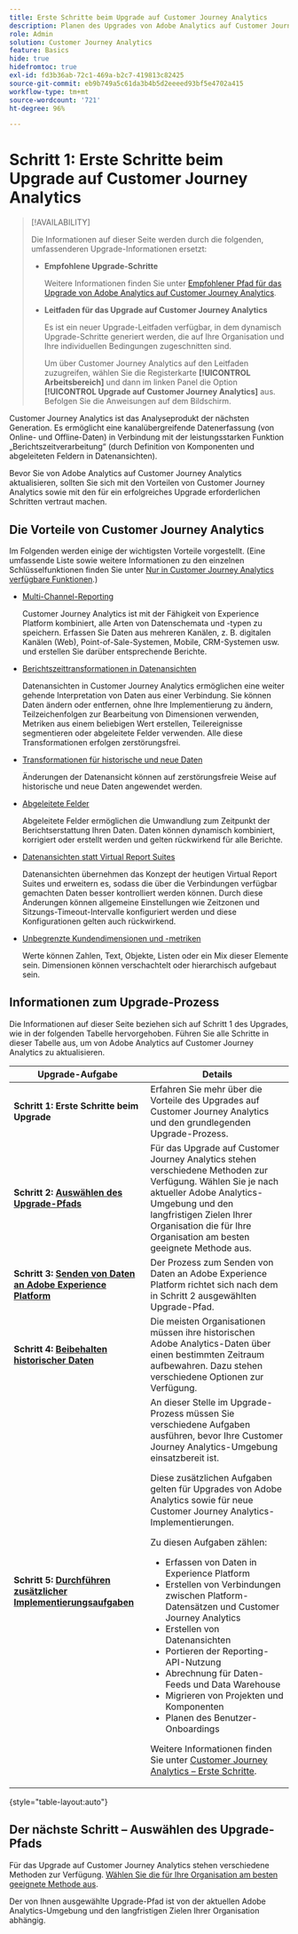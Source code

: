 ```yaml
---
title: Erste Schritte beim Upgrade auf Customer Journey Analytics
description: Planen des Upgrades von Adobe Analytics auf Customer Journey Analytics
role: Admin
solution: Customer Journey Analytics
feature: Basics
hide: true
hidefromtoc: true
exl-id: fd3b36ab-72c1-469a-b2c7-419813c82425
source-git-commit: eb9b749a5c61da3b4b5d2eeeed93bf5e4702a415
workflow-type: tm+mt
source-wordcount: '721'
ht-degree: 96%

---
```


# Schritt 1: Erste Schritte beim Upgrade auf Customer Journey Analytics

>[!AVAILABILITY]
>
>Die Informationen auf dieser Seite werden durch die folgenden, umfassenderen Upgrade-Informationen ersetzt: <ul><li>**Empfohlene Upgrade-Schritte**<p>Weitere Informationen finden Sie unter [Empfohlener Pfad für das Upgrade von Adobe Analytics auf Customer Journey Analytics](/help/getting-started/cja-upgrade/cja-upgrade-recommendations.md).</p></li><li>**Leitfaden für das Upgrade auf Customer Journey Analytics**<p>Es ist ein neuer Upgrade-Leitfaden verfügbar, in dem dynamisch Upgrade-Schritte generiert werden, die auf Ihre Organisation und Ihre individuellen Bedingungen zugeschnitten sind.</p><p>Um über Customer Journey Analytics auf den Leitfaden zuzugreifen, wählen Sie die Registerkarte **[!UICONTROL Arbeitsbereich]** und dann im linken Panel die Option **[!UICONTROL Upgrade auf Customer Journey Analytics]** aus. Befolgen Sie die Anweisungen auf dem Bildschirm.</p></li></ul>

Customer Journey Analytics ist das Analyseprodukt der nächsten Generation. Es ermöglicht eine kanalübergreifende Datenerfassung (von Online- und Offline-Daten) in Verbindung mit der leistungsstarken Funktion „Berichtszeitverarbeitung“ (durch Definition von Komponenten und abgeleiteten Feldern in Datenansichten).

Bevor Sie von Adobe Analytics auf Customer Journey Analytics aktualisieren, sollten Sie sich mit den Vorteilen von Customer Journey Analytics sowie mit den für ein erfolgreiches Upgrade erforderlichen Schritten vertraut machen.

## Die Vorteile von Customer Journey Analytics

Im Folgenden werden einige der wichtigsten Vorteile vorgestellt. (Eine umfassende Liste sowie weitere Informationen zu den einzelnen Schlüsselfunktionen finden Sie unter [Nur in Customer Journey Analytics verfügbare Funktionen](/help/getting-started/aa-vs-cja/cja-aa.md#adobe-customer-journey-analytics-features-not-available-in-adobe-analytics).)

* [Multi-Channel-Reporting](/help/getting-started/aa-to-cja-user.md#changes-to-data-architecture)

  Customer Journey Analytics ist mit der Fähigkeit von Experience Platform kombiniert, alle Arten von Datenschemata und -typen zu speichern. Erfassen Sie Daten aus mehreren Kanälen, z. B. digitalen Kanälen (Web), Point-of-Sale-Systemen, Mobile, CRM-Systemen usw. und erstellen Sie darüber entsprechende Berichte.

* [Berichtszeittransformationen in Datenansichten](/help/getting-started/aa-vs-cja/vrs-dataview-sandbox-adc.md#customer-journey-analytics-data-views)

  Datenansichten in Customer Journey Analytics ermöglichen eine weiter gehende Interpretation von Daten aus einer Verbindung. Sie können Daten ändern oder entfernen, ohne Ihre Implementierung zu ändern, Teilzeichenfolgen zur Bearbeitung von Dimensionen verwenden, Metriken aus einem beliebigen Wert erstellen, Teilereignisse segmentieren oder abgeleitete Felder verwenden. Alle diese Transformationen erfolgen zerstörungsfrei. 

* [Transformationen für historische und neue Daten](/help/getting-started/aa-vs-cja/vrs-dataview-sandbox-adc.md)

  Änderungen der Datenansicht können auf zerstörungsfreie Weise auf historische und neue Daten angewendet werden.

* [Abgeleitete Felder](/help/data-views/derived-fields/derived-fields.md)

  Abgeleitete Felder ermöglichen die Umwandlung zum Zeitpunkt der Berichtserstattung Ihren Daten. Daten können dynamisch kombiniert, korrigiert oder erstellt werden und gelten rückwirkend für alle Berichte.

* [Datenansichten statt Virtual Report Suites](/help/getting-started/aa-to-cja-user.md#changes-to-the-concept-of-virtual-report-suites)

  Datenansichten übernehmen das Konzept der heutigen Virtual Report Suites und erweitern es, sodass die über die Verbindungen verfügbar gemachten Daten besser kontrolliert werden können. Durch diese Änderungen können allgemeine Einstellungen wie Zeitzonen und Sitzungs-Timeout-Intervalle konfiguriert werden und diese Konfigurationen gelten auch rückwirkend. 

* [Unbegrenzte Kundendimensionen und -metriken](/help/getting-started/aa-to-cja-user.md#changes-to-the-concept-of-evars-and-props)

  Werte können Zahlen, Text, Objekte, Listen oder ein Mix dieser Elemente sein. Dimensionen können verschachtelt oder hierarchisch aufgebaut sein.

## Informationen zum Upgrade-Prozess

<!-- Include a graphic of the end-to-end process, as well as links to each step of the process -->
Die Informationen auf dieser Seite beziehen sich auf Schritt 1 des Upgrades, wie in der folgenden Tabelle hervorgehoben. Führen Sie alle Schritte in dieser Tabelle aus, um von Adobe Analytics auf Customer Journey Analytics zu aktualisieren.

| Upgrade-Aufgabe | Details |
|---------|----------|
| <span class="preview">**Schritt 1: Erste Schritte beim Upgrade**</span> | <span class="preview">Erfahren Sie mehr über die Vorteile des Upgrades auf Customer Journey Analytics und den grundlegenden Upgrade-Prozess.</span> |
| **Schritt 2: [Auswählen des Upgrade-Pfads](/help/getting-started/cja-upgrade/cja-upgrade-path.md)** | Für das Upgrade auf Customer Journey Analytics stehen verschiedene Methoden zur Verfügung. Wählen Sie je nach aktueller Adobe Analytics-Umgebung und den langfristigen Zielen Ihrer Organisation die für Ihre Organisation am besten geeignete Methode aus. |
| **Schritt 3: [Senden von Daten an Adobe Experience Platform](/help/getting-started/cja-upgrade/cja-upgrade-send-to-platform.md)** | Der Prozess zum Senden von Daten an Adobe Experience Platform richtet sich nach dem in Schritt 2 ausgewählten Upgrade-Pfad. |
| **Schritt 4: [Beibehalten historischer Daten](/help/getting-started/cja-upgrade/cja-upgrade-historical-data.md)** | Die meisten Organisationen müssen ihre historischen Adobe Analytics-Daten über einen bestimmten Zeitraum aufbewahren. Dazu stehen verschiedene Optionen zur Verfügung. |
| **Schritt 5: [Durchführen zusätzlicher Implementierungsaufgaben](/help/getting-started/cja-getting-started.md)** | An dieser Stelle im Upgrade-Prozess müssen Sie verschiedene Aufgaben ausführen, bevor Ihre Customer Journey Analytics-Umgebung einsatzbereit ist.<p>Diese zusätzlichen Aufgaben gelten für Upgrades von Adobe Analytics sowie für neue Customer Journey Analytics-Implementierungen.</p><p>Zu diesen Aufgaben zählen:</p><ul><li>Erfassen von Daten in Experience Platform</li><li>Erstellen von Verbindungen zwischen Platform-Datensätzen und Customer Journey Analytics</li><li>Erstellen von Datenansichten</li><li>Portieren der Reporting-API-Nutzung</li><li>Abrechnung für Daten-Feeds und Data Warehouse</li><li>Migrieren von Projekten und Komponenten</li><li>Planen des Benutzer-Onboardings</li></ul> <p>Weitere Informationen finden Sie unter [Customer Journey Analytics – Erste Schritte](/help/getting-started/cja-getting-started.md). |

{style="table-layout:auto"}

## Der nächste Schritt – Auswählen des Upgrade-Pfads

Für das Upgrade auf Customer Journey Analytics stehen verschiedene Methoden zur Verfügung. [Wählen Sie die für Ihre Organisation am besten geeignete Methode aus](/help/getting-started/cja-upgrade/cja-upgrade-path.md).

Der von Ihnen ausgewählte Upgrade-Pfad ist von der aktuellen Adobe Analytics-Umgebung und den langfristigen Zielen Ihrer Organisation abhängig.
